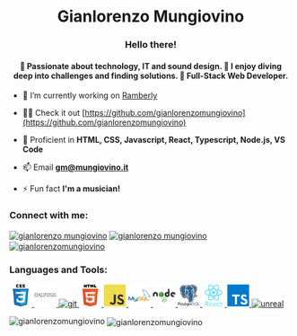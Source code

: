 <h1 align="center">Gianlorenzo Mungiovino</h1>
<h3 align="center">Hello there!</h3>

<h4 align="center">🔹 Passionate about technology, IT and sound design. 🔹 I enjoy diving deep into challenges and finding solutions. 🔹 Full-Stack Web Developer.</h4>

- 🔭 I’m currently working on [Ramberly](https://github.com/Francesco-alemanno/Ramberly)

- 👨‍💻 Check it out [https://github.com/gianlorenzomungiovino](https://github.com/gianlorenzomungiovino)

- 💬 Proficient in **HTML, CSS, Javascript, React, Typescript, Node.js, VS Code**

- 📫 Email **gm@mungiovino.it**

- ⚡ Fun fact **I'm a musician!**

<h3 align="left">Connect with me:</h3>
<p align="left">
<a href="https://linkedin.com/in/gianlorenzo mungiovino" target="blank"><img align="center" src="https://raw.githubusercontent.com/rahuldkjain/github-profile-readme-generator/master/src/images/icons/Social/linked-in-alt.svg" alt="gianlorenzo mungiovino" height="30" width="40" /></a>
<a href="https://fb.com/gianlorenzo mungiovino" target="blank"><img align="center" src="https://raw.githubusercontent.com/rahuldkjain/github-profile-readme-generator/master/src/images/icons/Social/facebook.svg" alt="gianlorenzo mungiovino" height="30" width="40" /></a>
<a href="https://instagram.com/gianlorenzomungiovino" target="blank"><img align="center" src="https://raw.githubusercontent.com/rahuldkjain/github-profile-readme-generator/master/src/images/icons/Social/instagram.svg" alt="gianlorenzomungiovino" height="30" width="40" /></a>
</p>

<h3 align="left">Languages and Tools:</h3>
<p align="left"> <a href="https://www.w3schools.com/css/" target="_blank" rel="noreferrer"> <img src="https://raw.githubusercontent.com/devicons/devicon/master/icons/css3/css3-original-wordmark.svg" alt="css3" width="40" height="40"/> </a> <a href="https://expressjs.com" target="_blank" rel="noreferrer"> <img src="https://raw.githubusercontent.com/devicons/devicon/master/icons/express/express-original-wordmark.svg" alt="express" width="40" height="40"/> </a> <a href="https://git-scm.com/" target="_blank" rel="noreferrer"> <img src="https://www.vectorlogo.zone/logos/git-scm/git-scm-icon.svg" alt="git" width="40" height="40"/> </a> <a href="https://www.w3.org/html/" target="_blank" rel="noreferrer"> <img src="https://raw.githubusercontent.com/devicons/devicon/master/icons/html5/html5-original-wordmark.svg" alt="html5" width="40" height="40"/> </a> <a href="https://developer.mozilla.org/en-US/docs/Web/JavaScript" target="_blank" rel="noreferrer"> <img src="https://raw.githubusercontent.com/devicons/devicon/master/icons/javascript/javascript-original.svg" alt="javascript" width="40" height="40"/> </a> <a href="https://www.mysql.com/" target="_blank" rel="noreferrer"> <img src="https://raw.githubusercontent.com/devicons/devicon/master/icons/mysql/mysql-original-wordmark.svg" alt="mysql" width="40" height="40"/> </a> <a href="https://nodejs.org" target="_blank" rel="noreferrer"> <img src="https://raw.githubusercontent.com/devicons/devicon/master/icons/nodejs/nodejs-original-wordmark.svg" alt="nodejs" width="40" height="40"/> </a> <a href="https://www.postgresql.org" target="_blank" rel="noreferrer"> <img src="https://raw.githubusercontent.com/devicons/devicon/master/icons/postgresql/postgresql-original-wordmark.svg" alt="postgresql" width="40" height="40"/> </a> <a href="https://reactjs.org/" target="_blank" rel="noreferrer"> <img src="https://raw.githubusercontent.com/devicons/devicon/master/icons/react/react-original-wordmark.svg" alt="react" width="40" height="40"/> </a> <a href="https://www.typescriptlang.org/" target="_blank" rel="noreferrer"> <img src="https://raw.githubusercontent.com/devicons/devicon/master/icons/typescript/typescript-original.svg" alt="typescript" width="40" height="40"/> </a> <a href="https://unrealengine.com/" target="_blank" rel="noreferrer"> <img src="https://raw.githubusercontent.com/kenangundogan/fontisto/036b7eca71aab1bef8e6a0518f7329f13ed62f6b/icons/svg/brand/unreal-engine.svg" alt="unreal" width="40" height="40"/> </a> </p>

<p><img align="left" src="https://github-readme-stats.vercel.app/api/top-langs?username=gianlorenzomungiovino&show_icons=true&theme=tokyonight&bg_color=f7fdf1&hide_border=true&locale=en&layout=compact" alt="gianlorenzomungiovino" /></p>

<p>&nbsp;<img align="center" src="https://github-readme-stats.vercel.app/api?username=gianlorenzomungiovino&show_icons=true&theme=tokyonight&bg_color=f7fdf1&hide_border=true&locale=en" alt="gianlorenzomungiovino" /></p>
